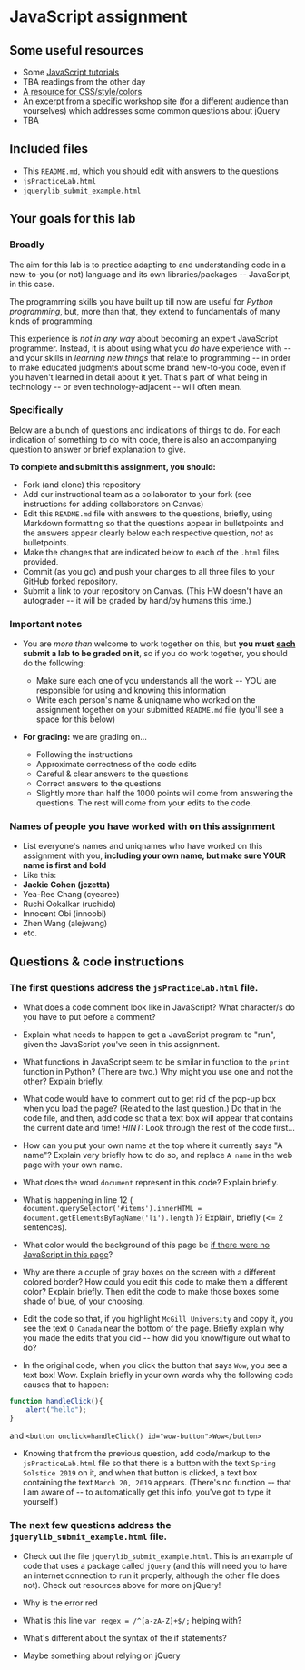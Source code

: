 # JavaScript assignment

## Some useful resources
* Some [JavaScript tutorials](https://www.htmldog.com/guides/javascript/)
* TBA readings from the other day
* [A resource for CSS/style/colors](https://htmlcolorcodes.com/)  
* [An excerpt from a specific workshop site](https://witny-summer-guild-2018.github.io/day_4_exercise_2.html) (for a different audience than yourselves) which addresses some common questions about jQuery
* TBA

## Included files
* This `README.md`, which you should edit with answers to the questions
* `jsPracticeLab.html`
* `jquerylib_submit_example.html`

## Your goals for this lab

### Broadly
The aim for this lab is to practice adapting to and understanding code in a new-to-you (or not) language and its own libraries/packages -- JavaScript, in this case.

The programming skills you have built up till now are useful for *Python programming*, but, more than that, they extend to fundamentals of many kinds of programming.

This experience is *not in any way* about becoming an expert JavaScript programmer. Instead, it is about using what you *do* have experience with -- and your skills in *learning new things* that relate to programming -- in order to make educated judgments about some brand new-to-you code, even if you haven't learned in detail about it yet. That's part of what being in technology -- or even technology-adjacent -- will often mean.

### Specifically

Below are a bunch of questions and indications of things to do. For each indication of something to do with code, there is also an accompanying question to answer or brief explanation to give. 

**To complete and submit this assignment, you should:**

* Fork (and clone) this repository
* Add our instructional team as a collaborator to your fork (see instructions for adding collaborators on Canvas)
* Edit this `README.md` file with answers to the questions, briefly, using Markdown formatting so that the questions appear in bulletpoints and the answers appear clearly below each respective question, *not* as bulletpoints.
* Make the changes that are indicated below to each of the `.html` files provided.
* Commit (as you go) and push your changes to all three files to your GitHub forked repository.
* Submit a link to your repository on Canvas. (This HW doesn't have an autograder -- it will be graded by hand/by humans this time.)

### Important notes
* You are *more than* welcome to work together on this, but **you must <u>each</u> submit a lab to be graded on it**, so if you do work together, you should do the following:
	* Make sure each one of you understands all the work -- YOU are responsible for using and knowing this information
	* Write each person's name & uniqname who worked on the assignment together on your submitted `README.md` file (you'll see a space for this below)

* **For grading:** we are grading on...
	* Following the instructions
	* Approximate correctness of the code edits
	* Careful & clear answers to the questions
	* Correct answers to the questions
	* Slightly more than half the 1000 points will come from answering the questions. The rest will come from your edits to the code.

### Names of people you have worked with on this assignment
* List everyone's names and uniqnames who have worked on this assignment with you, **including your own name, but make sure YOUR name is first and bold**
* Like this: 
* **Jackie Cohen (jczetta)**
* Yea-Ree Chang (cyearee)
* Ruchi Ookalkar (ruchido)
* Innocent Obi (innoobi)
* Zhen Wang (alejwang)
* etc.

## Questions & code instructions

### The first questions address the `jsPracticeLab.html` file.

* What does a code comment look like in JavaScript? What character/s do you have to put before a comment?

* Explain what needs to happen to get a JavaScript program to "run", given the JavaScript you've seen in this assignment.

* What functions in JavaScript seem to be similar in function to the `print` function in Python? (There are two.) Why might you use one and not the other? Explain briefly.

* What code would have to comment out to get rid of the pop-up box when you load the page? (Related to the last question.) Do that in the code file, and then, add code so that a text box will appear that contains the current date and time! *HINT:* Look through the rest of the code first...

* How can you put your own name at the top where it currently says "A name"? Explain very briefly how to do so, and replace `A name` in the web page with your own name.

* What does the word `document` represent in this code? Explain briefly.

* What is happening in line 12 ( 
		`document.querySelector('#items').innerHTML = document.getElementsByTagName('li').length`
)? Explain, briefly (<= 2 sentences).

* What color would the background of this page be <u>if there were no JavaScript in this page</u>?

* Why are there a couple of gray boxes on the screen with a different colored border? How could you edit this code to make them a different color? Explain briefly. Then edit the code to make those boxes some shade of blue, of your choosing.

* Edit the code so that, if you highlight `McGill University` and copy it, you see the text `O Canada` near the bottom of the page. Briefly explain why you made the edits that you did -- how did you know/figure out what to do?

* In the original code, when you click the button that says `Wow`, you see a text box! Wow. Explain briefly in your own words why the following code causes that to happen:

```js
function handleClick(){
	alert("hello");
}
```
and
```<button onclick=handleClick() id="wow-button">Wow</button>```


* Knowing that from the previous question, add code/markup to the `jsPracticeLab.html` file so that there is a button with the text `Spring Solstice 2019` on it, and when that button is clicked, a text box containing the text `March 20, 2019` appears. (There's no function -- that I am aware of -- to automatically get this info, you've got to type it yourself.)



### The next few questions address the `jquerylib_submit_example.html` file.

* Check out the file `jquerylib_submit_example.html`. This is an example of code that uses a package called `jQuery` (and this will need you to have an internet connection to run it properly, although the other file does not). Check out resources above for more on jQuery!

* Why is the error red

* What is this line `var regex = /^[a-zA-Z]+$/;` helping with?

* What's different about the syntax of the if statements?

* Maybe something about relying on jQuery 